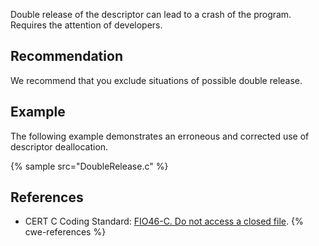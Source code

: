 Double release of the descriptor can lead to a crash of the program. Requires the attention of developers.


## Recommendation
We recommend that you exclude situations of possible double release.


## Example
The following example demonstrates an erroneous and corrected use of descriptor deallocation.

{% sample src="DoubleRelease.c" %}

## References
* CERT C Coding Standard: [FIO46-C. Do not access a closed file](https://wiki.sei.cmu.edu/confluence/display/c/FIO46-C.+Do+not+access+a+closed+file).
{% cwe-references %}
